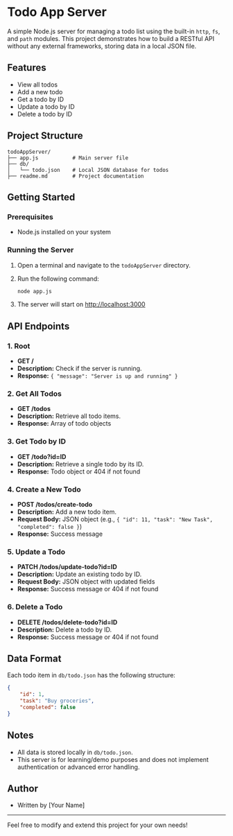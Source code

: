 # Todo App Server

A simple Node.js server for managing a todo list using the built-in `http`, `fs`, and `path` modules. This project demonstrates how to build a RESTful API without any external frameworks, storing data in a local JSON file.

## Features

-   View all todos
-   Add a new todo
-   Get a todo by ID
-   Update a todo by ID
-   Delete a todo by ID

## Project Structure

```
todoAppServer/
├── app.js           # Main server file
├── db/
│   └── todo.json    # Local JSON database for todos
├── readme.md        # Project documentation
```

## Getting Started

### Prerequisites

-   Node.js installed on your system

### Running the Server

1. Open a terminal and navigate to the `todoAppServer` directory.
2. Run the following command:

    ```sh
    node app.js
    ```

3. The server will start on [http://localhost:3000](http://localhost:3000)

## API Endpoints

### 1. Root

-   **GET /**
-   **Description:** Check if the server is running.
-   **Response:** `{ "message": "Server is up and running" }`

### 2. Get All Todos

-   **GET /todos**
-   **Description:** Retrieve all todo items.
-   **Response:** Array of todo objects

### 3. Get Todo by ID

-   **GET /todo?id=ID**
-   **Description:** Retrieve a single todo by its ID.
-   **Response:** Todo object or 404 if not found

### 4. Create a New Todo

-   **POST /todos/create-todo**
-   **Description:** Add a new todo item.
-   **Request Body:** JSON object (e.g., `{ "id": 11, "task": "New Task", "completed": false }`)
-   **Response:** Success message

### 5. Update a Todo

-   **PATCH /todos/update-todo?id=ID**
-   **Description:** Update an existing todo by ID.
-   **Request Body:** JSON object with updated fields
-   **Response:** Success message or 404 if not found

### 6. Delete a Todo

-   **DELETE /todos/delete-todo?id=ID**
-   **Description:** Delete a todo by ID.
-   **Response:** Success message or 404 if not found

## Data Format

Each todo item in `db/todo.json` has the following structure:

```json
{
    "id": 1,
    "task": "Buy groceries",
    "completed": false
}
```

## Notes

-   All data is stored locally in `db/todo.json`.
-   This server is for learning/demo purposes and does not implement authentication or advanced error handling.

## Author

-   Written by [Your Name]

---

Feel free to modify and extend this project for your own needs!
